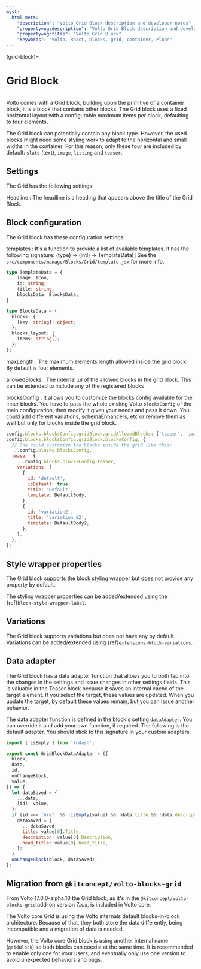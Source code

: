 ```yaml
---
myst:
  html_meta:
    "description": "Volto Grid Block description and developer notes"
    "property=og:description": "Volto Grid Block description and developer notes"
    "property=og:title": "Volto Grid Block"
    "keywords": "Volto, React, blocks, grid, container, Plone"
---
```


(grid-block)=

# Grid Block

```{versionadded} Volto 17.0.0-alpha.10
```

Volto comes with a Grid block, building upon the primitive of a container block, it is a block that contains other blocks.
The Grid block uses a fixed horizontal layout with a configurable maximum items per block, defaulting to four elements.

The Grid block can potentially contain any block type. However, the used blocks might need some styling work to adapt to the horizontal and small widths in the container. For this reason, only these four are included by default: `slate` (text), `image`, `listing` and `teaser`.

## Settings

The Grid has the following settings:

Headline
: The headline is a heading that appears above the title of the Grid Block.

## Block configuration

The Grid block has these configuration settings:

templates
: It's a function to provide a list of available templates.
It has the following signature: (type) => (intl) => TemplateData[]
See the `src/components/manage/Blocks/Grid/template.jsx` for more info.
```ts
type TemplateData = {
    image: Icon,
    id: string,
    title: string,
    blocksData: BlocksData,
}

type BlocksData = {
  blocks: {
    [key: string]: object;
  };
  blocks_layout: {
    items: string[];
  };
};
```

maxLength
: The maximum elements length allowed inside the grid block.
By default is four elements.

allowedBlocks
: The internal `id` of the allowed blocks in the grid block.
This can be extended to include any of the registered blocks

blocksConfig
: It allows you to customize the blocks config available for the inner blocks.
You have to pass the whole existing Volto `blocksConfig` of the main configuration, then modify it given your needs and pass it down.
You could add different variations, schemaEnhancers, etc or remove them as well but only for blocks inside the grid block.
```js
config.blocks.blocksConfig.gridBlock.gridAllowedBlocks: ['teaser', 'image', 'slate'];
config.blocks.blocksConfig.gridBlock.blocksConfig: {
  // One could customize the blocks inside the grid like this:
  ...config.blocks.blocksConfig,
  teaser: {
    ...config.blocks.blocksConfig.teaser,
    variations: [
      {
        id: 'default',
        isDefault: true,
        title: 'Default',
        template: DefaultBody,
      },
      {
        id: 'variation2',
        title: 'variation #2',
        template: DefaultBody2,
      },
    ],
  },
};
```

## Style wrapper properties

The Grid block supports the block styling wrapper but does not provide any property by default.

The styling wrapper properties can be added/extended using the {ref}`block-style-wrapper-label`.

## Variations

The Grid block supports variations but does not have any by default.
Variations can be added/extended using {ref}`extensions-block-variations`.

## Data adapter

The Grid block has a data adapter function that allows you to both tap into the changes in the settings and issue changes in other settings fields.
This is valuable in the Teaser block because it saves an internal cache of the target element.
If you select the target, these values are updated.
When you update the target, by default these values remain, but you can issue another behavior.

The data adapter function is defined in the block's setting `dataAdapter`.
You can override it and add your own function, if required.
The following is the default adapter.
You should stick to this signature in your custom adapters.

```js
import { isEmpty } from 'lodash';

export const GridBlockDataAdapter = ({
  block,
  data,
  id,
  onChangeBlock,
  value,
}) => {
  let dataSaved = {
    ...data,
    [id]: value,
  };
  if (id === 'href' && !isEmpty(value) && !data.title && !data.description) {
    dataSaved = {
      ...dataSaved,
      title: value[0].Title,
      description: value[0].Description,
      head_title: value[0].head_title,
    };
  }
  onChangeBlock(block, dataSaved);
};
```

## Migration from `@kitconcept/volto-blocks-grid`

From Volto 17.0.0-alpha.10 the Grid block, as it's in the `@kitconcept/volto-blocks-grid` add-on version 7.x.x, is included in Volto core.

The Volto core Grid is using the Volto internals default blocks-in-block architecture.
Because of that, they both store the data differently, being incompatible and a migration of data is needed.

However, the Volto core Grid block is using another internal name (`gridBlock`) so both blocks can coexist at the same time.
It is recommended to enable only one for your users, and eventually only use one version to avoid unexpected behaviors and bugs.
